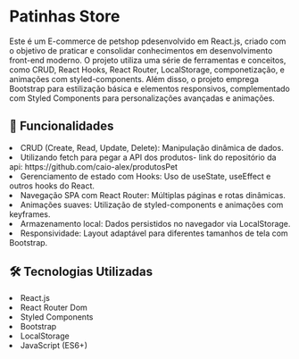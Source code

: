﻿# Patinhas Store

<p>Este é um E-commerce de petshop pdesenvolvido em React.js, criado com o objetivo de praticar e consolidar conhecimentos em desenvolvimento front-end moderno.
O projeto utiliza uma série de ferramentas e conceitos, como CRUD, React Hooks, React Router, LocalStorage, componetização, e animações com styled-components.
Além disso, o projeto emprega Bootstrap para estilização básica e elementos responsivos, complementado com Styled Components para personalizações avançadas e animações.</p>

<h2>🚀 Funcionalidades</h2>
<li>CRUD (Create, Read, Update, Delete): Manipulação dinâmica de dados.</li>
<li>Utilizando fetch para pegar a API dos produtos- link do repositório da api: https://github.com/caio-alex/produtosPet</li>
<li>Gerenciamento de estado com Hooks: Uso de useState, useEffect e outros hooks do React.</li>
<li>Navegação SPA com React Router: Múltiplas páginas e rotas dinâmicas.</li>
<li>Animações suaves: Utilização de styled-components e animações com keyframes.</li>
<li>Armazenamento local: Dados persistidos no navegador via LocalStorage.</li>
<li>Responsividade: Layout adaptável para diferentes tamanhos de tela com Bootstrap.</li>

<h2>🛠️ Tecnologias Utilizadas</h2>
<li>React.js</li>
<li>React Router Dom</li>
<li>Styled Components</li>
<li>Bootstrap</li>
<li>LocalStorage</li>
<li>JavaScript (ES6+)</li>
